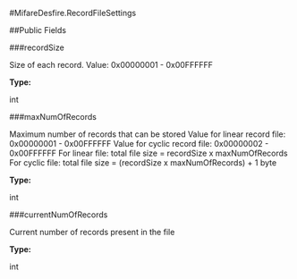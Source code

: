 #MifareDesfire.RecordFileSettings



##Public Fields

###recordSize

Size of each record. Value: 0x00000001 - 0x00FFFFFF

**Type:**

int

###maxNumOfRecords

Maximum number of records that can be stored Value for linear record
 file: 0x00000001 - 0x00FFFFFF Value for cyclic record file:
 0x00000002 - 0x00FFFFFF For linear file: total file size = recordSize
 x maxNumOfRecords For cyclic file: total file size = (recordSize x
 maxNumOfRecords) + 1 byte

**Type:**

int

###currentNumOfRecords

Current number of records present in the file

**Type:**

int

